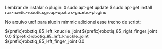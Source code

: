Lembrar de instalar o plugin:
$ sudo apt-get update
$ sudo apt-get install ros-noetic-roboticsgroup-upatras-gazebo-plugins

No arquivo urdf para plugin mimmic adicionei esse trecho de script:

<!-- adicionei o plugin para o robotiq_right_finger_joint -->
  <plugin filename="libroboticsgroup_upatras_gazebo_mimic_joint_plugin.so" name="${prefix}mimic_robotiq_85_3">
      <joint>${prefix}robotiq_85_left_knuckle_joint</joint>
      <mimicJoint>${prefix}robotiq_85_right_finger_joint</mimicJoint>
      <multiplier>0.0</multiplier>
      <!--offset>0.0</offset-->
  </plugin>

  <!-- adicionei o plugin para o robotiq_left_finger_joint -->
  <plugin filename="libroboticsgroup_upatras_gazebo_mimic_joint_plugin.so" name="${prefix}mimic_robotiq_85_3">
      <joint>${prefix}robotiq_85_left_knuckle_joint</joint>
      <mimicJoint>${prefix}robotiq_85_left_finger_joint</mimicJoint>
      <multiplier>0.0</multiplier>
      <!--offset>0.0</offset-->
  </plugin>
